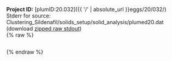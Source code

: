 **Project ID:** [plumID:20.032]({{ '/' | absolute_url }}eggs/20/032/)  
Stderr for source:  Clustering_Sildenafil/solids_setup/solid_analysis/plumed20.dat   
(download [zipped raw stdout](plumed20.dat.plumed_master.stdout.txt.zip))  
{% raw %}
<pre>
</pre>
{% endraw %}
